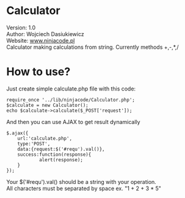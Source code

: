 Calculator
==========
Version: 1.0<br/>
Author: Wojciech Dasiukiewicz<br/>Website: www.ninjacode.pl<br/>
Calculator making calculations from string. Currently methods +,-,*,/

How to use?
==========

Just create simple calculate.php file with this code: 

<pre><code>require_once '../lib/ninjacode/Calculator.php';
$calculate = new Calculator();
echo $calculate->calculate($_POST['request']);
</code></pre>

And then you can use AJAX to get result dynamically

<pre><code>$.ajax({
    url:'calculate.php',
    type:'POST',
    data:{request:$('#requ').val()},
    success:function(response){
            alert(response);
    }
});
</code></pre>

Your $('#requ').val() should be a string with your operation. <br/>All characters must be separated by space ex. "1 + 2 + 3 * 5"